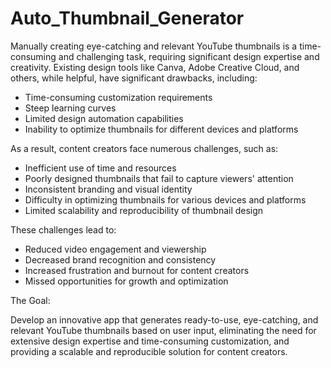 # Auto_Thumbnail_Generator
Manually creating eye-catching and relevant YouTube thumbnails is a time-consuming and challenging task, requiring significant design expertise and creativity. Existing design tools like Canva, Adobe Creative Cloud, and others, while helpful, have significant drawbacks, including:

- Time-consuming customization requirements
- Steep learning curves
- Limited design automation capabilities
- Inability to optimize thumbnails for different devices and platforms

As a result, content creators face numerous challenges, such as:

- Inefficient use of time and resources
- Poorly designed thumbnails that fail to capture viewers' attention
- Inconsistent branding and visual identity
- Difficulty in optimizing thumbnails for various devices and platforms
- Limited scalability and reproducibility of thumbnail design

These challenges lead to:

- Reduced video engagement and viewership
- Decreased brand recognition and consistency
- Increased frustration and burnout for content creators
- Missed opportunities for growth and optimization

The Goal:

Develop an innovative app that generates ready-to-use, eye-catching, and relevant YouTube thumbnails based on user input, eliminating the need for extensive design expertise and time-consuming customization, and providing a scalable and reproducible solution for content creators.
